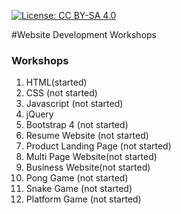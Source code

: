 [![License: CC BY-SA 4.0](https://licensebuttons.net/l/by-sa/4.0/80x15.png)](https://creativecommons.org/licenses/by-sa/4.0/)

#Website Development Workshops

### Workshops

1. HTML(started)
2. CSS (not started)
3. Javascript (not started)
4. jQuery
5. Bootstrap 4 (not started)
6. Resume Website (not started)
7. Product Landing Page (not started)
8. Multi Page Website(not started)
9. Business Website(not started)
10. Pong Game (not started)
11. Snake Game (not started)
12. Platform Game (not started)
